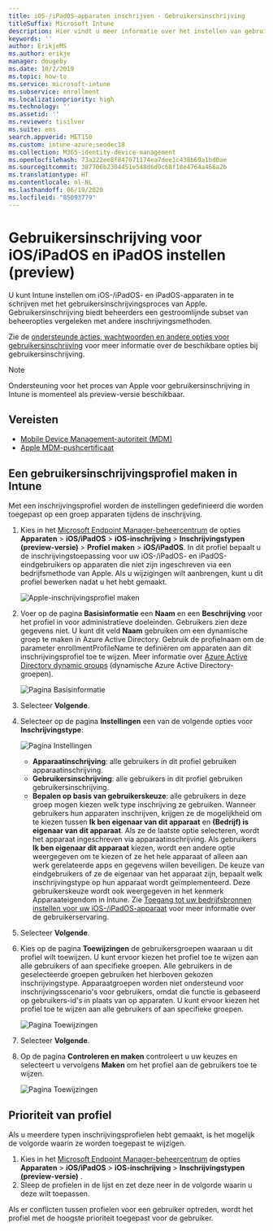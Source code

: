 ```yaml
---
title: iOS-/iPadOS-apparaten inschrijven - Gebruikersinschrijving
titleSuffix: Microsoft Intune
description: Hier vindt u meer informatie over het instellen van gebruikersinschrijving voor iOS/iPadOS en iPadOS.
keywords: ''
author: ErikjeMS
ms.author: erikje
manager: dougeby
ms.date: 10/2/2019
ms.topic: how-to
ms.service: microsoft-intune
ms.subservice: enrollment
ms.localizationpriority: high
ms.technology: ''
ms.assetid: ''
ms.reviewer: tisilver
ms.suite: ems
search.appverid: MET150
ms.custom: intune-azure;seodec18
ms.collection: M365-identity-device-management
ms.openlocfilehash: 73a222ee8f847071174ea7dee1c438b69a1bd0ae
ms.sourcegitcommit: 387706b2304451e548d6d9c68f18e4764a466a2b
ms.translationtype: HT
ms.contentlocale: nl-NL
ms.lasthandoff: 06/19/2020
ms.locfileid: "85093779"
---
```

# <a name="set-up-iosipados-and-ipados-user-enrollment-preview"></a>Gebruikersinschrijving voor iOS/iPadOS en iPadOS instellen (preview)

U kunt Intune instellen om iOS-/iPadOS- en iPadOS-apparaten in te schrijven met het gebruikersinschrijvingsproces van Apple. Gebruikersinschrijving biedt beheerders een gestroomlijnde subset van beheeropties vergeleken met andere inschrijvingsmethoden.

Zie de [ondersteunde acties, wachtwoorden en andere opties voor gebruikersinschrijving](ios-user-enrollment-supported-actions.md) voor meer informatie over de beschikbare opties bij gebruikersinschrijving.

> [!NOTE]
> Ondersteuning voor het proces van Apple voor gebruikersinschrijving in Intune is momenteel als preview-versie beschikbaar.

## <a name="prerequisites"></a>Vereisten
- [Mobile Device Management-autoriteit (MDM)](../fundamentals/mdm-authority-set.md)
- [Apple MDM-pushcertificaat](apple-mdm-push-certificate-get.md)

## <a name="create-a-user-enrollment-profile-in-intune"></a>Een gebruikersinschrijvingsprofiel maken in Intune

Met een inschrijvingsprofiel worden de instellingen gedefinieerd die worden toegepast op een groep apparaten tijdens de inschrijving. 

1. Kies in het [Microsoft Endpoint Manager-beheercentrum](https://go.microsoft.com/fwlink/?linkid=2109431) de opties **Apparaten** > **iOS/iPadOS** > **iOS-inschrijving** > **Inschrijvingstypen (preview-versie)**  > **Profiel maken** > **iOS/iPadOS**. In dit profiel bepaalt u de inschrijvingstoepassing voor uw iOS-/iPadOS- en iPadOS-eindgebruikers op apparaten die niet zijn ingeschreven via een bedrijfsmethode van Apple. Als u wijzigingen wilt aanbrengen, kunt u dit profiel bewerken nadat u het hebt gemaakt.

    ![Apple-inschrijvingsprofiel maken](./media/ios-user-enrollment/create-profile.png)

2. Voer op de pagina **Basisinformatie** een **Naam** en een **Beschrijving** voor het profiel in voor administratieve doeleinden. Gebruikers zien deze gegevens niet. U kunt dit veld **Naam** gebruiken om een dynamische groep te maken in Azure Active Directory. Gebruik de profielnaam om de parameter enrollmentProfileName te definiëren om apparaten aan dit inschrijvingsprofiel toe te wijzen. Meer informatie over [Azure Active Directory dynamic groups](https://docs.microsoft.com/azure/active-directory/active-directory-groups-dynamic-membership-azure-portal#rules-for-devices) (dynamische Azure Active Directory-groepen).

    ![Pagina Basisinformatie](./media/ios-user-enrollment/basics-page.png)

3. Selecteer **Volgende**.

4. Selecteer op de pagina **Instellingen** een van de volgende opties voor **Inschrijvingstype**:

    ![Pagina Instellingen](./media/ios-user-enrollment/settings-page.png)

    - **Apparaatinschrijving**: alle gebruikers in dit profiel gebruiken apparaatinschrijving.
    - **Gebruikersinschrijving**: alle gebruikers in dit profiel gebruiken gebruikersinschrijving.
    - **Bepalen op basis van gebruikerskeuze**: alle gebruikers in deze groep mogen kiezen welk type inschrijving ze gebruiken. Wanneer gebruikers hun apparaten inschrijven, krijgen ze de mogelijkheid om te kiezen tussen **Ik ben eigenaar van dit apparaat** en **(Bedrijf) is eigenaar van dit apparaat**. Als ze de laatste optie selecteren, wordt het apparaat ingeschreven via apparaatinschrijving. Als gebruikers **Ik ben eigenaar dit apparaat** kiezen, wordt een andere optie weergegeven om te kiezen of ze het hele apparaat of alleen aan werk gerelateerde apps en gegevens willen beveiligen. De keuze van eindgebruikers of ze de eigenaar van het apparaat zijn, bepaalt welk inschrijvingstype op hun apparaat wordt geïmplementeerd. Deze gebruikerskeuze wordt ook weergegeven in het kenmerk Apparaateigendom in Intune. Zie [Toegang tot uw bedrijfsbronnen instellen voor uw iOS-/iPadOS-apparaat](https://docs.microsoft.com/mem/intune/user-help/enroll-your-device-in-intune-macos-cp) voor meer informatie over de gebruikerservaring.
    
5. Selecteer **Volgende**.

6. Kies op de pagina **Toewijzingen** de gebruikersgroepen waaraan u dit profiel wilt toewijzen. U kunt ervoor kiezen het profiel toe te wijzen aan alle gebruikers of aan specifieke groepen. Alle gebruikers in de geselecteerde groepen gebruiken het hierboven gekozen inschrijvingstype. Apparaatgroepen worden niet ondersteund voor inschrijvingsscenario's voor gebruikers, omdat die functie is gebaseerd op gebruikers-id's in plaats van op apparaten. U kunt ervoor kiezen het profiel toe te wijzen aan alle gebruikers of aan specifieke groepen.

    ![Pagina Toewijzingen](./media/ios-user-enrollment/assignments-page.png)

7. Selecteer **Volgende**.

8. Op de pagina **Controleren en maken** controleert u uw keuzes en selecteert u vervolgens **Maken** om het profiel aan de gebruikers toe te wijzen.

    ![Pagina Toewijzingen](./media/ios-user-enrollment/assignments-page.png)


## <a name="profile-priority"></a>Prioriteit van profiel

Als u meerdere typen inschrijvingsprofielen hebt gemaakt, is het mogelijk de volgorde waarin ze worden toegepast te wijzigen.

1. Kies in het [Microsoft Endpoint Manager-beheercentrum](https://go.microsoft.com/fwlink/?linkid=2109431) de opties **Apparaten** > **iOS/iPadOS** > **iOS-inschrijving** > **Inschrijvingstypen (preview-versie)** .
2. Sleep de profielen in de lijst en zet deze neer in de volgorde waarin u deze wilt toepassen.

Als er conflicten tussen profielen voor een gebruiker optreden, wordt het profiel met de hoogste prioriteit toegepast voor de gebruiker.


